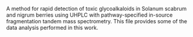 A method for rapid detection of toxic glycoalkaloids in Solanum scabrum and nigrum berries using UHPLC with pathway-specified in-source fragmentation tandem mass spectrometry. This file provides some of the data analysis performed in this work. 
